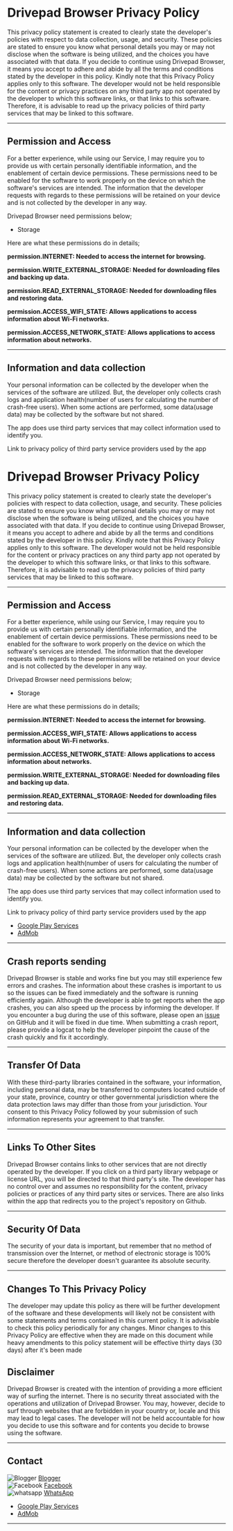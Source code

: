 # Drivepad Browser Privacy Policy

This privacy policy statement is created to clearly state the developer's policies with respect to data collection, usage, and security. These policies are stated to ensure you know what personal details you may or may not disclose when the software is being utilized, and the choices you have associated with that data. If you decide to continue using Drivepad Browser, it means you accept to adhere and abide by all the terms and conditions stated by the developer in this policy. 
Kindly note that this Privacy Policy applies only to this software. The developer would not be held responsible for the content or privacy practices on any third party app not operated by the developer to which this software links, or that links to this software. Therefore, it is advisable to read up the privacy policies of third party services that may be linked to this software.

---

## Permission and Access

For a better experience, while using our Service, I may require you to provide us with certain personally identifiable information, and the enablement of certain device permissions. These permissions need to be enabled for the software to work properly on the device on which the software's services are intended. The information that the developer requests with regards to these permissions will be retained on your device and is not collected by the developer in any way. 


Drivepad Browser need permissions below;

- Storage

Here are what these permissions do in details; 

**permission.INTERNET: Needed to access the internet for browsing.**

**permission.WRITE_EXTERNAL_STORAGE: Needed for downloading files and backing up data.**

**permission.READ_EXTERNAL_STORAGE: Needed for downloading files and restoring data.**

**permission.ACCESS_WIFI_STATE: Allows applications to access information about Wi-Fi networks.**

**permission.ACCESS_NETWORK_STATE: Allows applications to access information about networks.**

---

## Information and data collection

Your personal information can be collected by the developer when the services of the software are utilized. But, the developer only collects crash logs and application health(number of users for calculating the number of crash-free users).
When some actions are performed, some data(usage data) may be collected by the software but not shared. 

The app does use third party services that may collect information used to identify you.

Link to privacy policy of third party service providers used by the app
# Drivepad Browser Privacy Policy

This privacy policy statement is created to clearly state the developer's policies with respect to data collection, usage, and security. These policies are stated to ensure you know what personal details you may or may not disclose when the software is being utilized, and the choices you have associated with that data. If you decide to continue using Drivepad Browser, it means you accept to adhere and abide by all the terms and conditions stated by the developer in this policy. 
Kindly note that this Privacy Policy applies only to this software. The developer would not be held responsible for the content or privacy practices on any third party app not operated by the developer to which this software links, or that links to this software. Therefore, it is advisable to read up the privacy policies of third party services that may be linked to this software.

---

## Permission and Access

For a better experience, while using our Service, I may require you to provide us with certain personally identifiable information, and the enablement of certain device permissions. These permissions need to be enabled for the software to work properly on the device on which the software's services are intended. The information that the developer requests with regards to these permissions will be retained on your device and is not collected by the developer in any way. 


Drivepad Browser need permissions below;

- Storage

Here are what these permissions do in details; 

**permission.INTERNET: Needed to access the internet for browsing.**

**permission.ACCESS_WIFI_STATE: Allows applications to access information about Wi-Fi networks.**

**permission.ACCESS_NETWORK_STATE: Allows applications to access information about networks.**

**permission.WRITE_EXTERNAL_STORAGE: Needed for downloading files and backing up data.**

**permission.READ_EXTERNAL_STORAGE: Needed for downloading files and restoring data.**


---

## Information and data collection

Your personal information can be collected by the developer when the services of the software are utilized. But, the developer only collects crash logs and application health(number of users for calculating the number of crash-free users).
When some actions are performed, some data(usage data) may be collected by the software but not shared. 

The app does use third party services that may collect information used to identify you.

Link to privacy policy of third party service providers used by the app

*   [Google Play Services](https://www.google.com/policies/privacy/)
*   [AdMob](https://support.google.com/admob/answer/6128543?hl=en)

---

## Crash reports sending

Drivepad Browser is stable and works fine but you may still experience few errors and crashes. The information about these crashes is important to us so the issues can be fixed immediately and the software is running efficiently again. Although the developer is able to get reports when the app crashes, you can also speed up the process by informing the developer. If you encounter a bug during the use of this software, please open an [issue](https://github.com/aznoisib/Drivepad-Browser/issues/new) on GitHub and it will be fixed in due time. When submitting a crash report, please provide a logcat to help the developer pinpoint the cause of the crash quickly and fix it accordingly. 

---

## Transfer Of Data

With these third-party libraries contained in the software, your information, including personal data, may be transferred to computers located outside of your state, province, country or other governmental jurisdiction where the data protection laws may differ than those from your jurisdiction. Your consent to this Privacy Policy followed by your submission of such information represents your agreement to that transfer. 

---

## Links To Other Sites

Drivepad Browser contains links to other services that are not directly operated by the developer. If you click on a third party library webpage or license URL, you will be directed to that third party's site.
The developer has no control over and assumes no responsibility for the content, privacy policies or practices of any third party sites or services.
There are also links within the app that redirects you to the project's repository on Github.

---

## Security Of Data

The security of your data is important, but remember that no method of transmission over the Internet, or method of electronic storage is 100% secure therefore the developer doesn't guarantee its absolute security.

---

## Changes To This Privacy Policy

The developer may update this policy as there will be further development of the software and these developments will likely not be consistent with some statements and terms contained in this current policy.
It is advisable to check this policy periodically for any changes. Minor changes to this Privacy Policy are effective when they are made on this document while heavy amendments to this policy statement will be effective thirty days (30 days) after it's been made 

## Disclaimer

Drivepad Browser is created with the intention of providing a more efficient way of surfing the internet. There is no security threat associated with the operations and utilization of Drivepad Browser. You may, however, decide to surf through websites that are forbidden in your country or, locale and this may lead to legal cases. The developer will not be held accountable for how you decide to use this software and for contents you decide to browse using the software. 

---


## Contact
![Blogger](https://icons.iconarchive.com/icons/designbolts/3d-social/16/Blogger-icon.png) [Blogger](https://codecy.blogspot.com/)<br/>
![Facebook](https://icons.iconarchive.com/icons/yootheme/social-bookmark/16/social-facebook-box-blue-icon.png) [Facebook](https://www.facebook.com/codeplugs/)<br/>
![whatsapp](https://icons.iconarchive.com/icons/dtafalonso/android-l/16/WhatsApp-icon.png) [WhatsApp](https://api.whatsapp.com/send?phone=6282298196885)

*   [Google Play Services](https://www.google.com/policies/privacy/)
*   [AdMob](https://support.google.com/admob/answer/6128543?hl=en)

---
